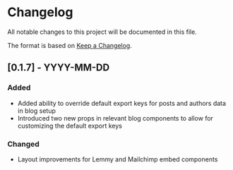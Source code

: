 # Changelog

All notable changes to this project will be documented in this file.

The format is based on [Keep a Changelog](https://keepachangelog.com/).

## [0.1.7] - YYYY-MM-DD

### Added
- Added ability to override default export keys for posts and authors data in blog setup
- Introduced two new props in relevant blog components to allow for customizing the default export keys

### Changed
- Layout improvements for Lemmy and Mailchimp embed components